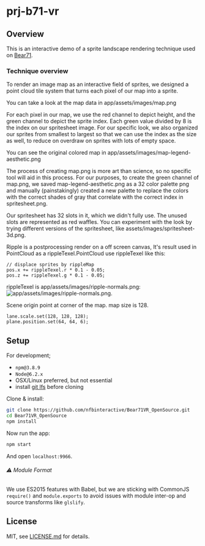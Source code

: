 # prj-b71-vr

## Overview

This is an interactive demo of a sprite landscape rendering technique used on [Bear71](https://bear71vr.nfb.ca/).

### Technique overview

To render an image map as an interactive field of sprites, we designed a point cloud tile system that turns each pixel of our map into a sprite. 

You can take a look at the map data in app/assets/images/map.png

For each pixel in our map, we use the red channel to depict height, and the green channel to depict the sprite index. Each green value divided by 8 is the index on our spritesheet image. For our specific look, we also organized our sprites from smallest to largest so that we can use the index as the size as well, to reduce on overdraw on sprites with lots of empty space.

You can see the original colored map in app/assets/images/map-legend-aesthetic.png

The process of creating map.png is more art than science, so no specific tool will aid in this process. For our purposes, to create the green channel of map.png, we saved map-legend-aesthetic.png as a 32 color palette png and manually (painstakingly) created a new palette to replace the colors with the correct shades of gray that correlate with the correct index in spritesheet.png.

Our spritesheet has 32 slots in it, which we didn't fully use. The unused slots are represented as red waffles. You can experiment with the look by trying different versions of the spritesheet, like assets/images/spritesheet-3d.png.

Ripple is a postprocessing render on a off screen canvas, It's result used in PointCloud as a rippleTexel.PointCloud use rippleTexel like this:

    // displace sprites by rippleMap
    pos.x += rippleTexel.r * 0.1 - 0.05;
    pos.z += rippleTexel.g * 0.1 - 0.05;

rippleTexel is app/assets/images/ripple-normals.png: ![app/assets/images/ripple-normals.png](app/assets/images/ripple-normals.png).

Scene origin point at corner of the map. map size is 128.
    
    lane.scale.set(128, 128, 128);
    plane.position.set(64, 64, 6);

## Setup

For development;

- `npm@3.8.9`
- `Node@6.2.x`
- OSX/Linux preferred, but not essential
- install [git lfs](https://git-lfs.github.com/) before cloning

Clone & install:

```sh
git clone https://github.com/nfbinteractive/Bear71VR_OpenSource.git
cd Bear71VR_OpenSource
npm install
```

Now run the app:

```sh
npm start
```

And open `localhost:9966`.

###### :warning: Module Format

We use ES2015 features with Babel, but we are sticking with CommonJS `require()` and `module.exports` to avoid issues with module inter-op and source transforms like `glslify`.

## License

MIT, see [LICENSE.md](http://github.com/nfbinteractive/Bear71VR_OpenSource/blob/master/LICENSE.md) for details.
